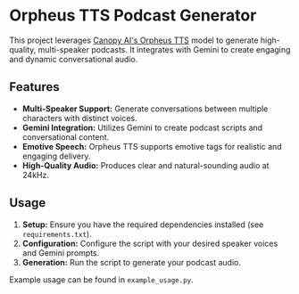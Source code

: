 # Orpheus TTS Podcast Generator

This project leverages [Canopy AI's Orpheus TTS](https://canopylabs.ai/model-releases) model to generate high-quality, multi-speaker podcasts. It integrates with Gemini to create engaging and dynamic conversational audio.

## Features

- **Multi-Speaker Support:** Generate conversations between multiple characters with distinct voices.
- **Gemini Integration:** Utilizes Gemini to create podcast scripts and conversational content.
- **Emotive Speech:** Orpheus TTS supports emotive tags for realistic and engaging delivery.
- **High-Quality Audio:** Produces clear and natural-sounding audio at 24kHz.

## Usage

1.  **Setup:** Ensure you have the required dependencies installed (see `requirements.txt`).
2.  **Configuration:** Configure the script with your desired speaker voices and Gemini prompts.
3.  **Generation:** Run the script to generate your podcast audio.

Example usage can be found in `example_usage.py`.
